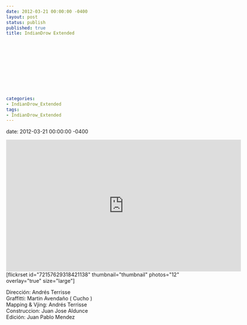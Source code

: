 ```yaml
---
date: 2012-03-21 00:00:00 -0400
layout: post
status: publish
published: true
title: IndianDrow Extended
 
 
 
 
 
 
 
 
 
 
 
categories:
- IndianDrow_Extended
tags:
- IndianDrow_Extended
---
```

date: 2012-03-21 00:00:00 -0400
<p><iframe src="http://player.vimeo.com/video/38958193?color=757575" frameborder="0" width="640" height="360"></iframe><br />
[flickrset id="72157629318421138" thumbnail="thumbnail" photos="12" overlay="true" size="large"]</p>
<p>Direcci&oacute;n: Andr&eacute;s Terrisse<br />
Graffitti: Martin Avenda&ntilde;o ( Cucho )<br />
Mapping &amp; Vjing: Andr&eacute;s Terrisse<br />
Construccion: Juan Jose Aldunce<br />
Edici&oacute;n: Juan Pablo Mendez</p>
